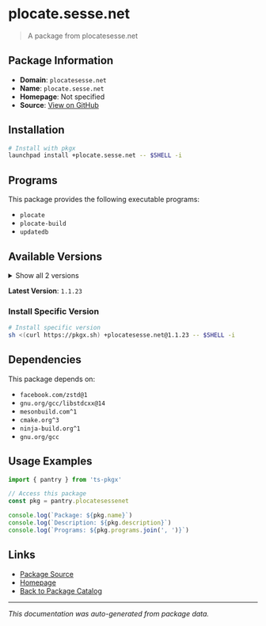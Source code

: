 # plocate.sesse.net

> A package from plocatesesse.net

## Package Information

- **Domain**: `plocatesesse.net`
- **Name**: `plocate.sesse.net`
- **Homepage**: Not specified
- **Source**: [View on GitHub](https://github.com/pkgxdev/pantry/tree/main/projects/plocate.sesse.net/package.yml)

## Installation

```bash
# Install with pkgx
launchpad install +plocate.sesse.net -- $SHELL -i
```

## Programs

This package provides the following executable programs:

- `plocate`
- `plocate-build`
- `updatedb`

## Available Versions

<details>
<summary>Show all 2 versions</summary>

- `1.1.23`, `1.1.22`

</details>

**Latest Version**: `1.1.23`

### Install Specific Version

```bash
# Install specific version
sh <(curl https://pkgx.sh) +plocatesesse.net@1.1.23 -- $SHELL -i
```

## Dependencies

This package depends on:

- `facebook.com/zstd@1`
- `gnu.org/gcc/libstdcxx@14`
- `mesonbuild.com^1`
- `cmake.org^3`
- `ninja-build.org^1`
- `gnu.org/gcc`

## Usage Examples

```typescript
import { pantry } from 'ts-pkgx'

// Access this package
const pkg = pantry.plocatesessenet

console.log(`Package: ${pkg.name}`)
console.log(`Description: ${pkg.description}`)
console.log(`Programs: ${pkg.programs.join(', ')}`)
```

## Links

- [Package Source](https://github.com/pkgxdev/pantry/tree/main/projects/plocate.sesse.net/package.yml)
- [Homepage](#)
- [Back to Package Catalog](../package-catalog.md)

---

*This documentation was auto-generated from package data.*
